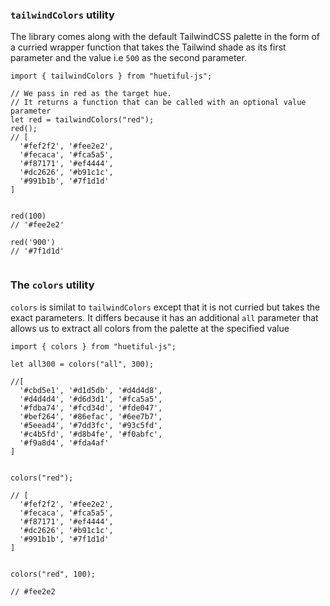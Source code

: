 ### `tailwindColors` utility

The library comes along with the default TailwindCSS palette in the form of a curried wrapper function that takes the Tailwind shade as its first parameter and the value i.e `500` as the second parameter.

```
import { tailwindColors } from "huetiful-js";

// We pass in red as the target hue.
// It returns a function that can be called with an optional value parameter
let red = tailwindColors("red");
red();
// [
  '#fef2f2', '#fee2e2',
  '#fecaca', '#fca5a5',
  '#f87171', '#ef4444',
  '#dc2626', '#b91c1c',
  '#991b1b', '#7f1d1d'
]


red(100)
// '#fee2e2'

red('900')
// '#7f1d1d'


```

### The `colors` utility

`colors` is similat to `tailwindColors` except that it is not curried but takes the exact parameters. It differs because it has an additional `all` parameter that allows us to extract all colors from the palette at the specified value

```
import { colors } from "huetiful-js";

let all300 = colors("all", 300);

//[
  '#cbd5e1', '#d1d5db', '#d4d4d8',
  '#d4d4d4', '#d6d3d1', '#fca5a5',
  '#fdba74', '#fcd34d', '#fde047',
  '#bef264', '#86efac', '#6ee7b7',
  '#5eead4', '#7dd3fc', '#93c5fd',
  '#c4b5fd', '#d8b4fe', '#f0abfc',
  '#f9a8d4', '#fda4af'
]


colors("red");

// [
  '#fef2f2', '#fee2e2',
  '#fecaca', '#fca5a5',
  '#f87171', '#ef4444',
  '#dc2626', '#b91c1c',
  '#991b1b', '#7f1d1d'
]


colors("red", 100);

// #fee2e2
```
